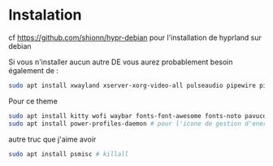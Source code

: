 
# Instalation 

cf https://github.com/shionn/hypr-debian pour l'installation de hyprland sur debian

Si vous n'installer aucun autre DE vous aurez probablement besoin également de : 
~~~bash
sudo apt install xwayland xserver-xorg-video-all pulseaudio pipewire pipewire-pulse
~~~

Pour ce theme
~~~bash
sudo apt install kitty wofi waybar fonts-font-awesome fonts-noto pavucontrol
sudo apt install power-profiles-daemon # pour l'icone de gestion d'energie
~~~

autre truc que j'aime avoir 
~~~bash
sudo apt install psmisc # killall
~~~

